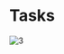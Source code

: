 # Tasks

![3](https://github.com/ebr77/Tasks/assets/134643518/4c6f9d6c-d31a-4915-add7-b6c950e48434)

